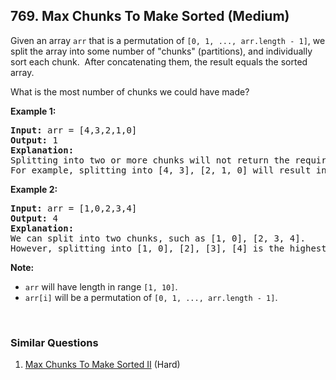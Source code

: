 <!--|This file generated by command(leetcode description); DO NOT EDIT.    |-->
<!--+----------------------------------------------------------------------+-->
<!--|@author    Openset <openset.wang@gmail.com>                           |-->
<!--|@link      https://github.com/openset                                 |-->
<!--|@home      https://github.com/openset/leetcode                        |-->
<!--+----------------------------------------------------------------------+-->

## 769. Max Chunks To Make Sorted (Medium)

<p>Given an array <code>arr</code> that is a permutation of <code>[0, 1, ..., arr.length - 1]</code>, we split the array into some number of &quot;chunks&quot; (partitions), and individually sort each chunk.&nbsp; After concatenating them,&nbsp;the result equals the sorted array.</p>

<p>What is the most number of chunks we could have made?</p>

<p><strong>Example 1:</strong></p>

<pre>
<strong>Input:</strong> arr = [4,3,2,1,0]
<strong>Output:</strong> 1
<strong>Explanation:</strong>
Splitting into two or more chunks will not return the required result.
For example, splitting into [4, 3], [2, 1, 0] will result in [3, 4, 0, 1, 2], which isn&#39;t sorted.
</pre>

<p><strong>Example 2:</strong></p>

<pre>
<strong>Input:</strong> arr = [1,0,2,3,4]
<strong>Output:</strong> 4
<strong>Explanation:</strong>
We can split into two chunks, such as [1, 0], [2, 3, 4].
However, splitting into [1, 0], [2], [3], [4] is the highest number of chunks possible.
</pre>

<p><strong>Note:</strong></p>

<ul>
	<li><code>arr</code> will have length in range <code>[1, 10]</code>.</li>
	<li><code>arr[i]</code> will be a permutation of <code>[0, 1, ..., arr.length - 1]</code>.</li>
</ul>

<p>&nbsp;</p>


### Similar Questions
  1. [Max Chunks To Make Sorted II](https://github.com/openset/leetcode/tree/master/solution/max-chunks-to-make-sorted-ii) (Hard)
